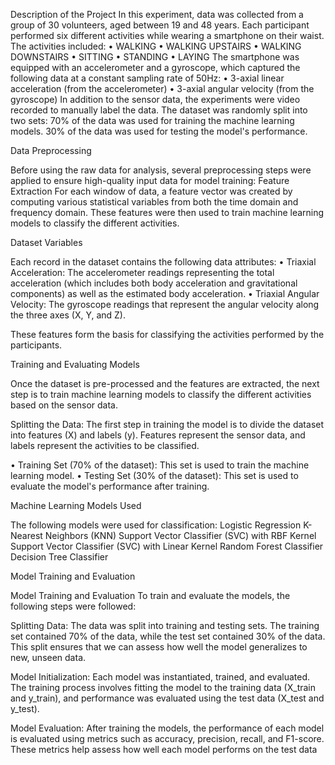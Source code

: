 Description of the Project
In this experiment, data was collected from a group of 30 volunteers, aged between 19 and 48 years. Each participant performed six different activities while wearing a smartphone on
their waist. The activities included:
• WALKING
• WALKING UPSTAIRS
• WALKING DOWNSTAIRS
• SITTING
• STANDING
• LAYING
The smartphone was equipped with an accelerometer and a gyroscope, which captured the following data at a constant
sampling rate of 50Hz:
• 3-axial linear acceleration (from the accelerometer)
• 3-axial angular velocity (from the gyroscope)
In addition to the sensor data, the experiments were video recorded to manually label the data. The dataset was randomly
split into two sets:
70% of the data was used for training the machine learning models.
30% of the data was used for testing the model's performance.

Data Preprocessing

Before using the raw data for analysis, several preprocessing steps were applied to ensure high-quality input data for model training: Feature Extraction For each window of data, a feature vector was created by computing various statistical variables from both the time domain
and frequency domain. These features were then used to train machine learning models to classify the different activities.


Dataset Variables

Each record in the dataset contains the following data attributes:
• Triaxial Acceleration: The accelerometer readings representing the total acceleration (which includes both body acceleration and gravitational components) as well as the estimated body acceleration.
• Triaxial Angular Velocity: The gyroscope readings that represent the angular velocity along the three axes (X, Y, and Z).

These features form the basis for classifying the activities performed by the participants. 

Training and Evaluating Models

Once the dataset is pre-processed and the features are extracted, the next step is to train machine learning models to classify the different activities based on the sensor data.

Splitting the Data:
The first step in training the model is to divide the dataset into features (X) and labels (y). Features represent the sensor data, and labels represent the activities to be classified.

• Training Set (70% of the dataset): This set is used to train the machine learning model.
• Testing Set (30% of the dataset): This set is used to evaluate the model's performance after training.

Machine Learning Models Used

The following models were used for classification:
Logistic Regression
K-Nearest Neighbors (KNN)
Support Vector Classifier (SVC) with RBF Kernel
Support Vector Classifier (SVC) with Linear Kernel
Random Forest Classifier
Decision Tree Classifier


Model Training and Evaluation

Model Training and Evaluation
To train and evaluate the models, the following steps were followed:

Splitting Data: The data was split into training and testing sets. The training set contained 70% of the data, while the test set contained 30% of the data. This split ensures that we can assess
how well the model generalizes to new, unseen data. 

Model Initialization: Each model was instantiated, trained, and evaluated. The training process involves fitting the model to the training data (X_train and y_train), and performance was evaluated
using the test data (X_test and y_test).

Model Evaluation: After training the models, the performance of each model is evaluated using metrics such as accuracy, precision, recall, and F1-score. These metrics help assess how well each model performs on the test data

